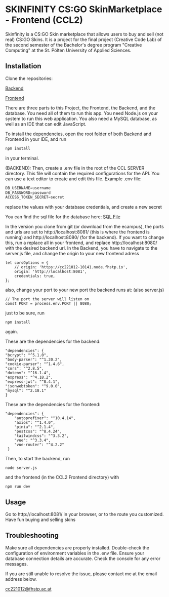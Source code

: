 # SKINFINITY CS:GO SkinMarketplace - Frontend (CCL2)

Skinfinity is a CS:GO Skin marketplace that allows users to buy and sell (not real) CS:GO Skins. It is a project for the final project (Creative Code Lab) of the second semester of the Bachelor's degree program "Creative Computing" at the St. Pölten University of Applied Sciences.


## Installation

Clone the repositories:

[Backend](https://github.com/jb-cc/ccl2-backend)

[Frontend](https://github.com/jb-cc/ccl2-frontend)

There are three parts to this Project, the Frontend, the Backend, and the database. You need all of them to run this app.
You need Node.js on your system to run this web application. You also need a MySQL database, as well as an IDE that can edit JavaScript.



To install the dependencies, open the root folder of both Backend and Frontend in your IDE, and run

```bash
npm install
```
in your terminal.

(BACKEND):
Then, create a .env file in the root of the CCL SERVER directory. This file will contain the required configurations for the API. You can use a text editor to create and edit this file. Example .env file:

```javascript
DB_USERNAME=username
DB_PASSWORD=password
ACCESS_TOKEN_SECRET=secret

```

replace the values with your database credentials, and create a new secret

You can find the sql file for the database here: [SQL File](https://github.com/jb-cc/ccl2-database/blob/main/ccl2-database.sql)

In the version you clone from git (or download from the ecampus), the ports and urls are set to http://localhost:8081/ (this is where the frontend is running) and http://localhost:8080/ (for the backend).
If you want to change this, run a replace all in your frontend, and replace http://localhost:8080/ with the desired backend url. In the Backend, you have to navigate to the server.js file, and change the origin to your new frontend adress

```
let corsOptions = {
    // origin: 'https://cc221012-10141.node.fhstp.io',
    origin: 'http://localhost:8081',
    credentials: true,
};
```
also, change your port to your new port the backend runs at: (also server.js)
```
// The port the server will listen on
const PORT = process.env.PORT || 8080;

```
just to be sure, run
```
npm install
```
again.


These are the dependencies for the backend:

```
"dependencies": {
"bcrypt": "^5.1.0",
"body-parser": "^1.20.2",
"cookie-parser": "^1.4.6",
"cors": "^2.8.5",
"dotenv": "^16.1.4",
"express": "^4.18.2",
"express-jwt": "^8.4.1",
"jsonwebtoken": "^9.0.0",
"mysql": "^2.18.1"
}
```

These are the dependencies for the frontend:

```
"dependencies": {
    "autoprefixer": "^10.4.14",
    "axios": "^1.4.0",
    "pinia": "^2.1.4",
    "postcss": "^8.4.24",
    "tailwindcss": "^3.3.2",
    "vue": "^3.3.4",
    "vue-router": "^4.2.2"
 }
```


Then, to start the backend, run 
```
node server.js
```
and the frontend (in the CCL2 Frontend directory) with
```
npm run dev
```

## Usage

Go to http://localhost:8081/ in your browser, or to the route you customized.
Have fun buying and selling skins

## Troubleshooting

Make sure all dependencies are properly installed.
Double-check the configuration of environment variables in the .env file.
Ensure your database connection details are accurate.
Check the console for any error messages.

If you are still unable to resolve the issue, please contact me at the email address below.

cc221012@fhstp.ac.at
